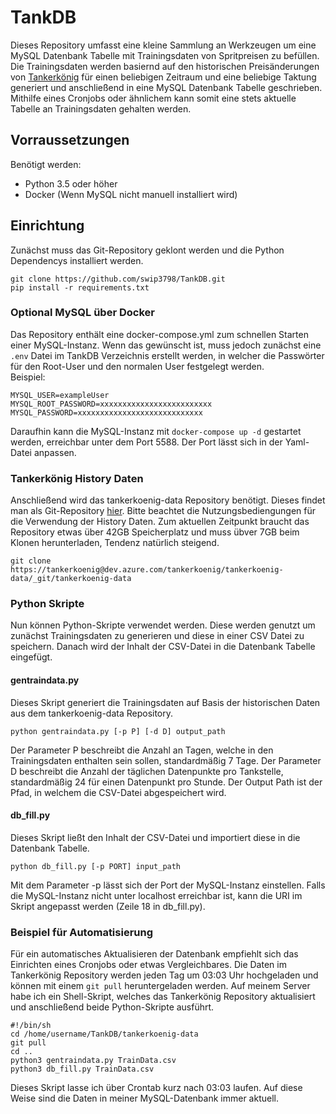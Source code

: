 # TankDB

Dieses Repository umfasst eine kleine Sammlung an Werkzeugen um eine MySQL Datenbank Tabelle mit Trainingsdaten von Spritpreisen zu befüllen. Die Trainingsdaten werden basiernd auf den historischen Preisänderungen von [Tankerkönig](https://creativecommons.tankerkoenig.de/) für einen beliebigen Zeitraum und eine beliebige Taktung generiert und anschließend in eine MySQL Datenbank Tabelle geschrieben. Mithilfe eines Cronjobs oder ähnlichem kann somit eine stets aktuelle Tabelle an Trainingsdaten gehalten werden.

## Vorraussetzungen
Benötigt werden:
* Python 3.5 oder höher
* Docker (Wenn MySQL nicht manuell installiert wird)

## Einrichtung
Zunächst muss das Git-Repository geklont werden und die Python Dependencys installiert werden.
```
git clone https://github.com/swip3798/TankDB.git
pip install -r requirements.txt
```
### Optional MySQL über Docker
Das Repository enthält eine docker-compose.yml zum schnellen Starten einer MySQL-Instanz. Wenn das gewünscht ist, muss jedoch zunächst eine ```.env``` Datei im TankDB Verzeichnis erstellt werden, in welcher die Passwörter für den Root-User und den normalen User festgelegt werden.  
Beispiel:
```
MYSQL_USER=exampleUser
MYSQL_ROOT_PASSWORD=xxxxxxxxxxxxxxxxxxxxxxxxx
MYSQL_PASSWORD=xxxxxxxxxxxxxxxxxxxxxxxxxxxx
```
Daraufhin kann die MySQL-Instanz mit ```docker-compose up -d``` gestartet werden, erreichbar unter dem Port 5588. Der Port lässt sich in der Yaml-Datei anpassen.
### Tankerkönig History Daten
Anschließend wird das tankerkoenig-data Repository benötigt. Dieses findet man als Git-Repository [hier](https://dev.azure.com/tankerkoenig/_git/tankerkoenig-data). Bitte beachtet die Nutzungsbediengungen für die Verwendung der History Daten. Zum aktuellen Zeitpunkt braucht das Repository etwas über 42GB Speicherplatz und muss übver 7GB beim Klonen herunterladen, Tendenz natürlich steigend.
```
git clone https://tankerkoenig@dev.azure.com/tankerkoenig/tankerkoenig-data/_git/tankerkoenig-data
```
### Python Skripte
Nun können Python-Skripte verwendet werden. Diese werden genutzt um zunächst Trainingsdaten zu generieren und diese in einer CSV Datei zu speichern. Danach wird der Inhalt der CSV-Datei in die Datenbank Tabelle eingefügt.
#### gentraindata.py
Dieses Skript generiert die Trainingsdaten auf Basis der historischen Daten aus dem tankerkoenig-data Repository. 
```
python gentraindata.py [-p P] [-d D] output_path
```
Der Parameter P beschreibt die Anzahl an Tagen, welche in den Trainingsdaten enthalten sein sollen, standardmäßig 7 Tage. Der Parameter D beschreibt die Anzahl der täglichen Datenpunkte pro Tankstelle, standardmäßig 24 für einen Datenpunkt pro Stunde. Der Output Path ist der Pfad, in welchem die CSV-Datei abgespeichert wird.
#### db_fill.py
Dieses Skript ließt den Inhalt der CSV-Datei und importiert diese in die Datenbank Tabelle.
```
python db_fill.py [-p PORT] input_path
```
Mit dem Parameter -p lässt sich der Port der MySQL-Instanz einstellen. Falls die MySQL-Instanz nicht unter localhost erreichbar ist, kann die URI im Skript angepasst werden (Zeile 18 in db_fill.py).
### Beispiel für Automatisierung
Für ein automatisches Aktualisieren der Datenbank empfiehlt sich das Einrichten eines Cronjobs oder etwas Vergleichbares. Die Daten im Tankerkönig Repository werden jeden Tag um 03:03 Uhr hochgeladen und können mit einem ```git pull``` heruntergeladen werden. Auf meinem Server habe ich ein Shell-Skript, welches das Tankerkönig Repository aktualisiert und anschließend beide Python-Skripte ausführt.
```shell
#!/bin/sh
cd /home/username/TankDB/tankerkoenig-data
git pull
cd ..
python3 gentraindata.py TrainData.csv
python3 db_fill.py TrainData.csv
```
Dieses Skript lasse ich über Crontab kurz nach 03:03 laufen. Auf diese Weise sind die Daten in meiner MySQL-Datenbank immer aktuell.
